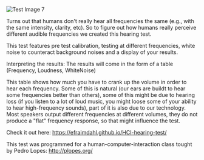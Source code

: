 ![Test Image 7](https://cdn.pixabay.com/photo/2017/01/18/17/14/girl-1990347_960_720.jpg)


Turns out that humans don't really hear all frequencies the same (e.g., with the same intensity, clarity, etc).
So to figure out how humans really perceive different audible frequencies we created this hearing test.

This test features pre test calibration, testing at different frequencies, white noise to counteract background noises and a display of your results. 

Interpreting the results: 
The results will come in the form of a table (Frequency, Loudness, WhiteNoise)

This table shows how much you have to crank up the volume in order to hear each frequency. Some of this is natural (our
ears are buildt to hear some frequencies better than others), some of this might be due to hearing loss (if you listen to a lot
of loud music, you might loose some of your ability to hear high-frequency sounds), part of it is also due to our technology. 
Most speakers output different frequencies at different volumes, they do not produce a "flat" frequency response, so that might influence the test. 


Check it out here: https://efraimdahl.github.io/HCI-hearing-test/



This test was programmed for a human-computer-interaction class tought by Pedro Lopes: http://plopes.org/

